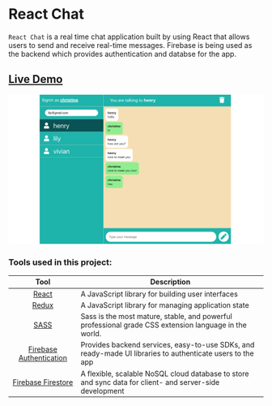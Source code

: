 # React Chat

`React Chat` is a real time chat application built by using React that allows users to send and receive real-time messages. Firebase is being used as the backend which provides authentication and databse for the app.

## [Live Demo](https://react-chat-my-app.herokuapp.com/)

<img src='./assets/react-chat.png' />

### Tools used in this project:

|                               Tool                               | Description                                                                                               |
| :--------------------------------------------------------------: | --------------------------------------------------------------------------------------------------------- |
|       [React](http://facebook.github.io/react/index.html)        | A JavaScript library for building user interfaces                                                         |
|                  [Redux](https://redux.js.org/)                  | A JavaScript library for managing application state                                                       |
|                  [SASS](https://sass-lang.com/)                  | Sass is the most mature, stable, and powerful professional grade CSS extension language in the world.     |
| [Firebase Authentication](https://firebase.google.com/docs/auth) | Provides backend services, easy-to-use SDKs, and ready-made UI libraries to authenticate users to the app |
| [Firebase Firestore](https://firebase.google.com/docs/firestore) | A flexible, scalable NoSQL cloud database to store and sync data for client- and server-side development  |
